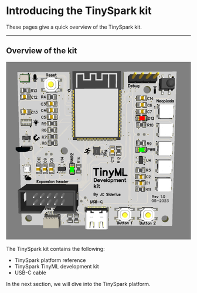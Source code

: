 # Introducing the TinySpark kit

These pages give a quick overview of the TinySpark kit.

---

## Overview of the kit

![TinySpark kit](/docs/img/devboard.png)

The TinySpark kit contains the following:

- TinySpark platform reference
- TinySpark TinyML development kit
- USB-C cable

In the next section, we will dive into the TinySpark platform.